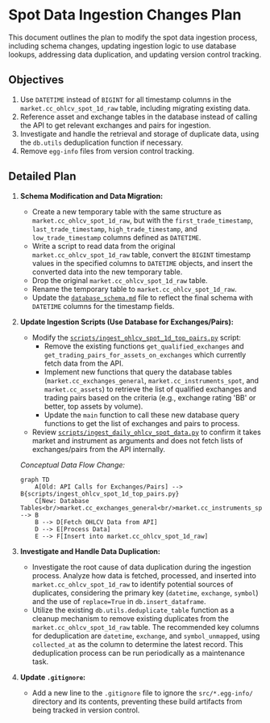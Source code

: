 # Spot Data Ingestion Changes Plan

This document outlines the plan to modify the spot data ingestion process, including schema changes, updating ingestion logic to use database lookups, addressing data duplication, and updating version control tracking.

## Objectives

1.  Use `DATETIME` instead of `BIGINT` for all timestamp columns in the `market.cc_ohlcv_spot_1d_raw` table, including migrating existing data.
2.  Reference asset and exchange tables in the database instead of calling the API to get relevant exchanges and pairs for ingestion.
3.  Investigate and handle the retrieval and storage of duplicate data, using the `db.utils` deduplication function if necessary.
4.  Remove `egg-info` files from version control tracking.

## Detailed Plan

1.  **Schema Modification and Data Migration:**
    *   Create a new temporary table with the same structure as `market.cc_ohlcv_spot_1d_raw`, but with the `first_trade_timestamp`, `last_trade_timestamp`, `high_trade_timestamp`, and `low_trade_timestamp` columns defined as `DATETIME`.
    *   Write a script to read data from the original `market.cc_ohlcv_spot_1d_raw` table, convert the `BIGINT` timestamp values in the specified columns to `DATETIME` objects, and insert the converted data into the new temporary table.
    *   Drop the original `market.cc_ohlcv_spot_1d_raw` table.
    *   Rename the temporary table to `market.cc_ohlcv_spot_1d_raw`.
    *   Update the [`database_schema.md`](database_schema.md) file to reflect the final schema with `DATETIME` columns for the timestamp fields.

2.  **Update Ingestion Scripts (Use Database for Exchanges/Pairs):**
    *   Modify the [`scripts/ingest_ohlcv_spot_1d_top_pairs.py`](scripts/ingest_ohlcv_spot_1d_top_pairs.py) script:
        *   Remove the existing functions `get_qualified_exchanges` and `get_trading_pairs_for_assets_on_exchanges` which currently fetch data from the API.
        *   Implement new functions that query the database tables (`market.cc_exchanges_general`, `market.cc_instruments_spot`, and `market.cc_assets`) to retrieve the list of qualified exchanges and trading pairs based on the criteria (e.g., exchange rating 'BB' or better, top assets by volume).
        *   Update the `main` function to call these new database query functions to get the list of exchanges and pairs to process.
    *   Review [`scripts/ingest_daily_ohlcv_spot_data.py`](scripts/ingest_daily_ohlcv_spot_data.py) to confirm it takes market and instrument as arguments and does not fetch lists of exchanges/pairs from the API internally.

    *Conceptual Data Flow Change:*
    ```mermaid
    graph TD
        A[Old: API Calls for Exchanges/Pairs] --> B{scripts/ingest_ohlcv_spot_1d_top_pairs.py}
        C[New: Database Tables<br/>market.cc_exchanges_general<br/>market.cc_instruments_spot<br/>market.cc_assets] --> B
        B --> D[Fetch OHLCV Data from API]
        D --> E[Process Data]
        E --> F[Insert into market.cc_ohlcv_spot_1d_raw]
    ```

3.  **Investigate and Handle Data Duplication:**
    *   Investigate the root cause of data duplication during the ingestion process. Analyze how data is fetched, processed, and inserted into `market.cc_ohlcv_spot_1d_raw` to identify potential sources of duplicates, considering the primary key (`datetime`, `exchange`, `symbol`) and the use of `replace=True` in `db.insert_dataframe`.
    *   Utilize the existing `db.utils.deduplicate_table` function as a cleanup mechanism to remove existing duplicates from the `market.cc_ohlcv_spot_1d_raw` table. The recommended key columns for deduplication are `datetime`, `exchange`, and `symbol_unmapped`, using `collected_at` as the column to determine the latest record. This deduplication process can be run periodically as a maintenance task.

4.  **Update `.gitignore`:**
    *   Add a new line to the `.gitignore` file to ignore the `src/*.egg-info/` directory and its contents, preventing these build artifacts from being tracked in version control.